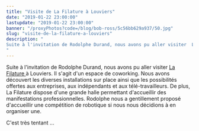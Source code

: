 ```yaml
---
title: "Visite de La Filature à Louviers"
date: "2019-01-22 23:00:00"
lastupdate: "2019-01-22 23:00:00"
banner: "/proxyPhotos?code=/blog/bob-ross/5c56bb629a937/50.jpg"
slug: "visite-de-la-filature-a-louviers"
description: " 
Suite à l'invitation de Rodolphe Durand, nous avons pu aller visiter  La Filature à Louviers.
"
---
```

Suite à l'invitation de Rodolphe Durand, nous avons pu aller visiter <a href="https://lafilature.space/"> La Filature </a> à Louviers. Il s'agit d'un espace de coworking.
Nous avons découvert les diverses installations sur place ainsi que les possibilités offertes aux entreprises, aux indépendants et aux télé-travailleurs.
De plus, La Filature dispose d'une grande halle permettant d'accueillir des manifestations professionnelles.
Rodolphe nous a gentillement proposé d'accueillir une compétition de robotique si nous nous décidions à en organiser une.

C'est très tentant ...
    